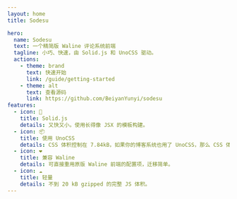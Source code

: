 ```yaml
---
layout: home
title: Sodesu

hero:
  name: Sodesu
  text: 一个精简版 Waline 评论系统前端
  tagline: 小巧、快速，由 Solid.js 和 UnoCSS 驱动。
  actions:
    - theme: brand
      text: 快速开始
      link: /guide/getting-started
    - theme: alt
      text: 查看源码
      link: https://github.com/BeiyanYunyi/sodesu
features:
  - icon: 🚀
    title: Solid.js
    details: 又快又小。使用长得像 JSX 的模板构建。
  - icon: 📦
    title: 使用 UnoCSS
    details: CSS 体积控制在 7.84kB，如果你的博客系统也用了 UnoCSS，那么 CSS 体积不会简单相加。
  - icon: ❤
    title: 兼容 Waline
    details: 可直接重用原版 Waline 前端的配置项，迁移简单。
  - icon: ☁️
    title: 轻量
    details: 不到 20 kB gzipped 的完整 JS 体积。
---
```

